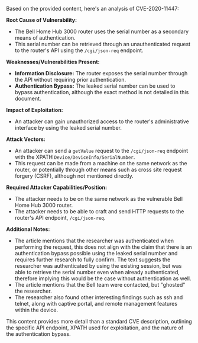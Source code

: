 Based on the provided content, here's an analysis of CVE-2020-11447:

**Root Cause of Vulnerability:**

*   The Bell Home Hub 3000 router uses the serial number as a secondary means of authentication.
*   This serial number can be retrieved through an unauthenticated request to the router's API using the `/cgi/json-req` endpoint.

**Weaknesses/Vulnerabilities Present:**

*   **Information Disclosure:** The router exposes the serial number through the API without requiring prior authentication.
*   **Authentication Bypass:** The leaked serial number can be used to bypass authentication, although the exact method is not detailed in this document.

**Impact of Exploitation:**

*   An attacker can gain unauthorized access to the router's administrative interface by using the leaked serial number.

**Attack Vectors:**

*   An attacker can send a `getValue` request to the `/cgi/json-req` endpoint with the XPATH `Device/DeviceInfo/SerialNumber`.
*   This request can be made from a machine on the same network as the router, or potentially through other means such as cross site request forgery (CSRF), although not mentioned directly.

**Required Attacker Capabilities/Position:**

*   The attacker needs to be on the same network as the vulnerable Bell Home Hub 3000 router.
*   The attacker needs to be able to craft and send HTTP requests to the router's API endpoint, `/cgi/json-req`.

**Additional Notes:**
* The article mentions that the researcher was authenticated when performing the request, this does not align with the claim that there is an authentication bypass possible using the leaked serial number and requires further research to fully confirm. The text suggests the researcher was authenticated by using the existing session, but was able to retrieve the serial number even when already authenticated, therefore implying this would be the case without authentication as well.
* The article mentions that the Bell team were contacted, but "ghosted" the researcher.
* The researcher also found other interesting findings such as ssh and telnet, along with captive portal, and remote management features within the device.

This content provides more detail than a standard CVE description, outlining the specific API endpoint, XPATH used for exploitation, and the nature of the authentication bypass.